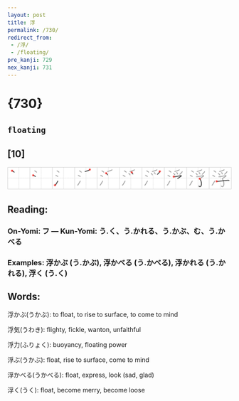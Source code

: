 ```yaml
---
layout: post
title: 浮
permalink: /730/
redirect_from:
 - /浮/
 - /floating/
pre_kanji: 729
nex_kanji: 731
---
```


# {730}

## `floating`

## [10]

<div class="stroke"><img src="../images/E6B5AE.png" /></div>

## Reading:

### On-Yomi: フ &mdash; Kun-Yomi: う.く、う.かれる、う.かぶ、む、う.かべる

### Examples: 浮かぶ (う.かぶ), 浮かべる (う.かべる), 浮かれる (う.かれる), 浮く (う.く)

## Words:

浮かぶ(うかぶ): to float, to rise to surface, to come to mind

浮気(うわき): flighty, fickle, wanton, unfaithful

浮力(ふりょく): buoyancy, floating power

浮ぶ(うかぶ): float, rise to surface, come to mind

浮かべる(うかべる): float, express, look (sad, glad)

浮く(うく): float, become merry, become loose
